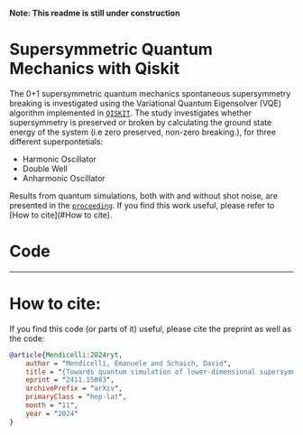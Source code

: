 **Note: This readme is still under construction**

# Supersymmetric Quantum Mechanics with Qiskit
The 0+1 supersymmetric quantum mechanics spontaneous supersymmetry breaking is investigated using the Variational Quantum Eigensolver (VQE) algorithm implemented in [`QISKIT`](https://www.qiskit.org).
The study investigates whether supersymmetry is preserved or broken by calculating the ground state energy of the system (i.e zero preserved, non-zero breaking.), for three different superpontetials:

- Harmonic Oscillator
- Double Well
- Anharmonic Oscillator

Results from quantum simulations, both with and without shot noise, are presented in the [`proceeding`](https://arxiv.org/abs/2411.15083). If you find this work useful, please refer to [How to cite](#How to cite).

# Code

** **


# How to cite:
If you find this code (or parts of it) useful, please cite the preprint as well as the code:
```bibtex
@article{Mendicelli:2024ryt,
    author = "Mendicelli, Emanuele and Schaich, David",
    title = "{Towards quantum simulation of lower-dimensional supersymmetric lattice models}",
    eprint = "2411.15083",
    archivePrefix = "arXiv",
    primaryClass = "hep-lat",
    month = "11",
    year = "2024"
}

```
